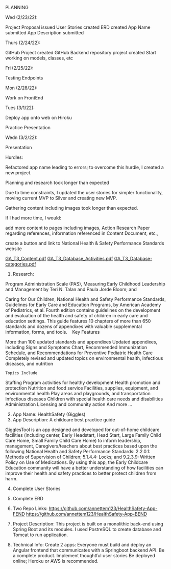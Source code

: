 PLANNING

Wed (2/23/22):

Project Proposal issued
User Stories created
ERD created
App Name submitted
App Description submitted

Thurs (2/24/22):

GitHub Project created
GitHub Backend repository project created
Start working on models, classes, etc

Fri (2/25/22):

Testing Endpoints

Mon (2/28/22):

Work on FrontEnd

Tues (3/1/22):

Deploy app onto web on Hiroku

Practice Presentation 

Wedn (3/2/22):

Presentation

Hurdles:  

Refactored app name leading to errors; to overcome this hurdle, I created a new project.

Planning and research took longer than expected

Due to time constraints, I updated the user stories for simpler functionality, moving current MVP to Silver and creating new MVP.

Gathering content including images took longer than expected.

If I had more time, I would:

add more content to pages including images, Action Research Paper regarding references, information referenced in Content Document, etc., 

create a button and link to National Health & Safety Performance Standards website

[GA_T3_Content.pdf](https://github.com/annettem123/HealthSafety-App-FEND/files/8167683/GA_T3_Content.pdf)
[GA_T3_Database_Activities.pdf](https://github.com/annettem123/HealthSafety-App-FEND/files/8167684/GA_T3_Database_Activities.pdf)
[GA_T3_Database-categories.pdf](https://github.com/annettem123/HealthSafety-App-FEND/files/8167685/GA_T3_Database-categories.pdf)



1. Research:

Program Administration Scale (PAS), Measuring Early Childhood Leadership and Management by Teri N. Talan and Paula Jorde Bloom; and

Caring for Our Children, National Health and Safety Performance Standards,  Guidelines for Early Care and Education Programs, by American Academy of Pediatrics, et al.  Fourth edition contains guidelines on the development and evaluation of the health and safety of children in early care and education settings. This guide features 10 chapters of more than 650 standards and dozens of appendixes with valuable supplemental information, forms, and tools.         Key Features

More than 100 updated standards and appendixes
Updated appendixes, including Signs and Symptoms Chart, Recommended Immunization Schedule, and Recommendations for Preventive Pediatric Health Care
Completely revised and updated topics on environmental health, infectious diseases, and nutrition

	Topics Include

Staffing
Program activities for healthy development
Health promotion and protection
Nutrition and food service
Facilities, supplies, equipment, and environmental health
Play areas and playgrounds, and transportation
Infectious diseases
Children with special health care needs and disabilities
Administration
Licensing and community action
And more …

2. App Name: HealthSafety (Giggles)
3. App Description: A childcare best practice guide 

GigglesTool is an app designed and developed for out-of-home childcare facilities (including center, Early Headstart, Head Start, Large Family Child Care Home, Small Family Child Care Home) to inform leadership, management, Caregivers/teachers about best practices based upon the following National Health and Safety Performance Standards:
2.2.0.1: Methods of Supervision of Children;
5.1.4.4: Locks; and
9.2.3.9: Written Policy on Use of Medications. 
By using this app, the Early Childcare Education community will have a better understanding of how facilities can improve their health and safety practices to better protect children from harm.

4. Complete User Stories
5. Complete ERD
6. Two Repo Links:
        https://github.com/annettem123/HealthSafety-App-FEND
	https://github.com/annettem123/HealthSafety-App-BEND

7.  Project Description:
This project is built on a monolithic back-end using Spring Boot and its modules.  I used PostreSQL to create database and Tomcat to run application.
8. Technical Info:
Create 2 apps: Everyone must build and deploy an Angular frontend that communicates with a Springboot backend API.
Be a complete product.
Implement thoughtful user stories
Be deployed online; Heroku or AWS is recommended.

